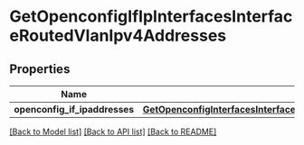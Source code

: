 # GetOpenconfigIfIpInterfacesInterfaceRoutedVlanIpv4Addresses

## Properties
Name | Type | Description | Notes
------------ | ------------- | ------------- | -------------
**openconfig_if_ipaddresses** | [**GetOpenconfigInterfacesInterfacesOpenconfiginterfacesinterfacesSubinterfacesOpenconfigifipipv4Addresses**](GetOpenconfigInterfacesInterfacesOpenconfiginterfacesinterfacesSubinterfacesOpenconfigifipipv4Addresses.md) |  | [optional] 

[[Back to Model list]](../README.md#documentation-for-models) [[Back to API list]](../README.md#documentation-for-api-endpoints) [[Back to README]](../README.md)


